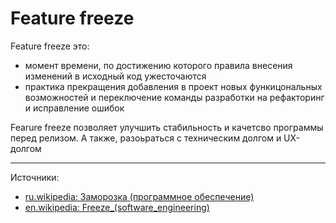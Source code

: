 # Feature freeze

Feature freeze это:

- момент времени, по достижению которого правила внесения изменений в исходный код ужесточаются
- практика прекращения добавления в проект новых функицональных возможностей и переключение команды разработки на рефакторинг и исправление ошибок

Fearure freeze позволяет улучшить стабильность и качетсво программы перед релизом. А также, разоьраться с техническим долгом и UX-долгом

----

Источники:

- [ru.wikipedia: Заморозка (программное обеспечение)](https://ru.wikipedia.org/wiki/Заморозка_(программное_обеспечение))
- [en.wikipedia: Freeze_(software_engineering)](https://en.wikipedia.org/wiki/Freeze_(software_engineering))
